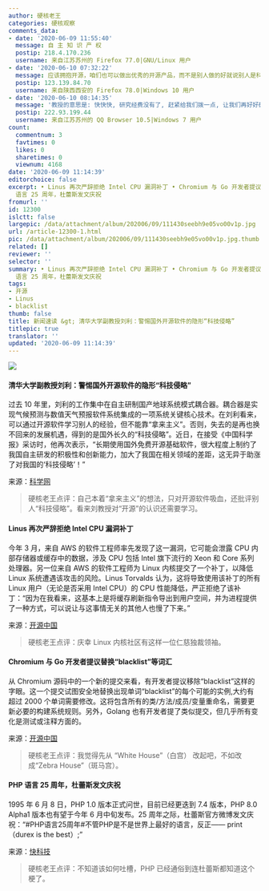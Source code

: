 ```yaml
---
author: 硬核老王
categories: 硬核观察
comments_data:
- date: '2020-06-09 11:55:40'
  message: 自 主 知 识 产 权
  postip: 218.4.170.236
  username: 来自江苏苏州的 Firefox 77.0|GNU/Linux 用户
- date: '2020-06-10 07:32:22'
  message: 应该拥抱开源，咱们也可以做出优秀的开源产品，而不是别人做的好就说别人是科技侵略
  postip: 123.139.84.70
  username: 来自陕西西安的 Firefox 78.0|Windows 10 用户
- date: '2020-06-10 08:14:35'
  message: '教授的意思是: 快快快, 研究经费没有了, 赶紧给我们拨一点, 让我们再好好研究了3~5年.'
  postip: 222.93.199.44
  username: 来自江苏苏州的 QQ Browser 10.5|Windows 7 用户
count:
  commentnum: 3
  favtimes: 0
  likes: 0
  sharetimes: 0
  viewnum: 4168
date: '2020-06-09 11:14:39'
editorchoice: false
excerpt: • Linus 再次严辞拒绝 Intel CPU 漏洞补丁 • Chromium 与 Go 开发者提议替换“blacklist”等词汇 • PHP
  语言 25 周年，杜蕾斯发文庆祝
fromurl: ''
id: 12300
islctt: false
largepic: /data/attachment/album/202006/09/111430seebh9e05vo00v1p.jpg
url: /article-12300-1.html
pic: /data/attachment/album/202006/09/111430seebh9e05vo00v1p.jpg.thumb.jpg
related: []
reviewer: ''
selector: ''
summary: • Linus 再次严辞拒绝 Intel CPU 漏洞补丁 • Chromium 与 Go 开发者提议替换“blacklist”等词汇 • PHP
  语言 25 周年，杜蕾斯发文庆祝
tags:
- 开源
- Linus
- blacklist
thumb: false
title: 新闻速读 &gt; 清华大学副教授刘利：警惕国外开源软件的隐形“科技侵略”
titlepic: true
translator: ''
updated: '2020-06-09 11:14:39'
---
```


![](/data/attachment/album/202006/09/111430seebh9e05vo00v1p.jpg)


#### 清华大学副教授刘利：警惕国外开源软件的隐形“科技侵略”


过去 10 年里，刘利的工作集中在自主研制国产地球系统模式耦合器。耦合器是实现气候预测与数值天气预报软件系统集成的一项系统关键核心技术。在刘利看来，可以通过开源软件学习别人的经验，但不能靠“拿来主义”。否则，失去的是再也换不回来的发展机遇，得到的是国外长久的“科技侵略”。近日，在接受《中国科学报》采访时，他再次表示，“长期使用国外免费开源基础软件，很大程度上制约了我国自主研发的积极性和创新能力，加大了我国在相关领域的差距，这无异于助涨了对我国的‘科技侵略’！”


来源：[科学网](https://www.cnbeta.com/articles/tech/988313.htm)



> 
> 硬核老王点评：自己本着“拿来主义”的想法，只对开源软件吸血，还批评别人“科技侵略”。看来刘教授对“开源”的认识还需要学习。
> 
> 
> 


#### Linus 再次严辞拒绝 Intel CPU 漏洞补丁


今年 3 月，来自 AWS 的软件工程师率先发现了这一漏洞，它可能会泄露 CPU 内部存储器或缓存中的数据，涉及 CPU 包括 Intel 旗下流行的 Xeon 和 Core 系列处理器。另一位来自 AWS 的软件工程师为 Linux 内核提交了一个补丁，以降低 Linux 系统遭遇该攻击的风险。Linus Torvalds 认为，这将导致使用该补丁的所有 Linux 用户（无论是否采用 Intel CPU）的 CPU 性能降低，严正拒绝了该补丁：“因为在我看来，这基本上是将缓存刷新指令导出到用户空间，并为进程提供了一种方式，可以说让与这事情无关的其他人也慢了下来。”


来源：[开源中国](https://www.oschina.net/news/116295/oh-im-such-a-delicate-flower)



> 
> 硬核老王点评：庆幸 Linux 内核社区有这样一位仁慈独裁领袖。
> 
> 
> 


#### Chromium 与 Go 开发者提议替换“blacklist”等词汇


从 Chromium 源码中的一个新的提交来看，有开发者提议移除“blacklist”这样的字眼。这一个提交试图安全地替换出现单词“blacklist”的每个可能的实例,大约有超过 2000 个单词需要修改。这将包含所有的类/方法/成员/变量重命名，需要更新必要的构建系统规则。另外，Golang 也有开发者提了类似提交，但几乎所有变化是测试或注释方面的。


来源：[开源中国](https://www.oschina.net/news/116294/commit-rename-blacklist-slave)



> 
> 硬核老王点评：我觉得先从 “White House”（白宫） 改起吧，不如改成“Zebra House”（斑马宫）。
> 
> 
> 


#### PHP 语言 25 周年，杜蕾斯发文庆祝


1995 年 6 月 8 日，PHP 1.0 版本正式问世，目前已经更迭到 7.4 版本，PHP 8.0 Alpha1 版本也有望于今年 6 月中旬发布。25 周年之际，杜蕾斯官方微博发文庆祝：“#PHP语言25周年#不管PHP是不是世界上最好的语言，反正—— print（durex is the best）;”


来源：[快科技](https://hot.cnbeta.com/articles/funny/988403.htm)



> 
> 硬核老王点评：不知道该如何吐槽，PHP 已经通俗到连杜蕾斯都知道这个梗了。
> 
> 
>